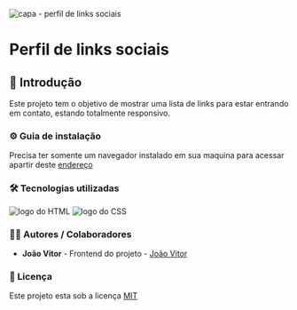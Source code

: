 ![capa - perfil de links sociais](https://github.com/JoaoVitor2004/perfil-de-links/assets/143558833/d9b140c1-a446-4771-b428-4f362eccf81f)

# Perfil de links sociais

## 🎯 Introdução

Este projeto tem o objetivo de mostrar uma lista de links para estar entrando em contato, estando totalmente responsivo.

### ⚙ Guia de instalação

Precisa ter somente um navegador instalado em sua maquina para acessar apartir deste <a href="https://JoaoVitor2004.github.io/perfil-de-links">endereço</a>

### 🛠 Tecnologias utilizadas

<div>
  <img src="https://img.shields.io/badge/HTML5-E34F26?style=for-the-badge&logo=html5&logoColor=white" alt="logo do HTML">
  <img src="https://img.shields.io/badge/CSS3-1572B6?style=for-the-badge&logo=css3&logoColor=white" alt="logo do CSS">
</div>

### 👨‍💻 Autores / Colaboradores

- **João Vitor** - Frontend do projeto - [João Vitor]()

### 📃 Licença

Este projeto esta sob a licença [MIT](https://www.linkedin.com/in/jo%C3%A3o-vitor-souzaa/)
